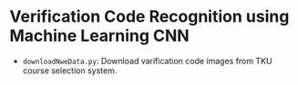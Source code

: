 # Verification Code Recognition using Machine Learning CNN

- `downloadNweData.py`: Download varification code images from TKU course selection system.
